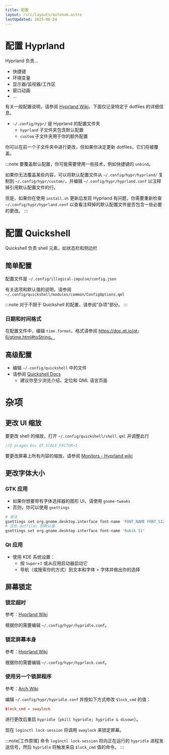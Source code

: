 ```yaml
---
title: 配置
layout: /src/layouts/autonum.astro
lastUpdated: 2025-06-24
---
```


# 配置 Hyprland

Hyprland 负责...
- 快捷键
- 环境变量
- 显示器/监视器/工作区
- 窗口动画
- ...

有关一般配置说明，请参阅 [Hyprland Wiki](https://wiki.hyprland.org/)。下面仅记录特定于 dotfiles 的详细信息。

- `~/.config/hypr/` 是 Hyprland 的配置文件夹
  - `hyprland` 子文件夹包含默认配置
  - `custom` 子文件夹用于你的额外配置

你可以在前一个子文件夹中进行更改，但如果你决定更新 dotfiles，它们将被覆盖。

:::note
要覆盖默认配置，你可能需要使用一些技术，例如快捷键的 `unbind`。

如果你无法覆盖某些内容，可以将默认配置文件从 `~/.config/hypr/hyprland/` 复制到 `~/.config/hypr/custom/`，并编辑 `~/.config/hypr/hyprland.conf` 以注释掉引用默认配置文件的行。

但是，如果你在使用 `install.sh` 更新后发现 Hyprland 有问题，你需要重新检查 `~/.config/hypr/hyprland.conf` 以查看注释掉的默认配置文件是否包含一些必要的更改。
:::

# 配置 Quickshell

Quickshell 负责 shell 元素，如状态栏和侧边栏

## 简单配置

配置文件是 `~/.config/illogical-impulse/config.json`

有关选项和默认值的说明，请参阅 `~/.config/quickshell/modules/common/ConfigOptions.qml`

:::note
对于不限于 Quickshell 的配置，请参阅"杂项"部分。
:::
### 日期和时间格式

在配置文件中，编辑 `time.format`。格式请参阅 https://doc.qt.io/qt-6/qtime.html#toString。

## 高级配置

- 编辑 `~/.config/quickshell` 中的文件
- 请参阅 [Quickshell Docs](https://quickshell.outfoxxed.me/docs/types/)
  - 建议你至少浏览介绍、定位和 QML 语言页面

# 杂项

## 更改 UI 缩放

要更改 shell 的缩放，打开 `~/.config/quickshell/shell.qml` 并调整此行
```qml
//@ pragma Env QT_SCALE_FACTOR=1
```

要更改屏幕上所有内容的缩放，请参阅 [Monitors - Hyprland wiki](https://wiki.hypr.land/Configuring/Monitors/)

## 更改字体大小

### GTK 应用

- 如果你想要带有字体选择器的图形 UI，请使用 `gnome-tweaks`
- 否则，你可以使用 `gsettings`
```bash
# 语法
gsettings set org.gnome.desktop.interface font-name 'FONT_NAME FONT_SIZE'
# 这些 dotfiles 的默认值
gsettings set org.gnome.desktop.interface font-name 'Rubik 11'
```

### Qt 应用
- 使用 KDE 系统设置：
  - 按 `Super`+`I` 或从应用启动器启动它
  - 导航（或搜索你的方式）到文本和字体 > 字体并做出你的选择


## 屏幕锁定

### 锁定超时

参考：[Hyprland Wiki](https://wiki.hyprland.org/Hypr-Ecosystem/hypridle/)

根据你的需要编辑 `~/.config/hypr/hypridle.conf`。

### 锁定屏幕本身
参考：[Hyprland Wiki](https://wiki.hyprland.org/Hypr-Ecosystem/hyprlock/)

根据你的需要编辑 `~/.config/hypr/hyprlock.conf`。

### 使用另一个锁屏程序
参考：[Arch Wiki](https://wiki.archlinux.org/title/Session_lock)

编辑 `~/.config/hypr/hypridle.conf` 并按如下方式修改 `$lock_cmd` 的值：
```conf
$lock_cmd = swaylock
```

进行更改后重启 `hypridle`（`pkill hypridle; hypridle & disown`）。

现在 `loginctl lock-session` 将调用 `swaylock` 来锁定屏幕。

:::note[工作原理]
命令 `loginctl lock-session` 将向正在运行的 `hypridle` 进程发送信号，然后 `hypridle` 将触发来自 `$lock_cmd` 值的命令。
:::

<!-- ## Cloudflare WARP
- 这可能有助于你绕过 ISP 的限制并提供更快的互联网
- 如果安装了 WARP，右侧边栏上将有一个按钮来切换 WARP
- 要安装 Cloudflare WARP，运行 `yay -S cloudflare-warp-bin && sudo systemctl enable warp-svc --now`
 -->